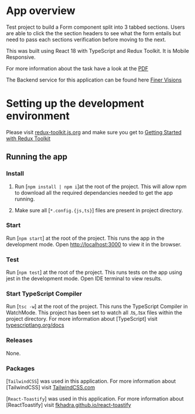# App overview

Test project to build a Form component split into 3 tabbed sections. Users are able to click the the section headers to see what the form entails but need to pass each sections verification before moving to the next.

This was built using React 18 with TypeScript and Redux Toolkit.
It is Mobile Responsive.

For more information about the task have a look at the [PDF](https://fvpublic.s3.eu-west-1.amazonaws.com/test/design.pdf)

The Backend service for this application can be found here [Finer Visions](https://github.com/Bruneljohnson/finer-vision/tree/main/back-end)

# Setting up the development environment

Please visit [redux-toolkit.js.org](https://redux-toolkit.js.org) and make sure you get to [Getting Started with Redux Toolkit](https://redux-toolkit.js.org/introduction/getting-started)

## Running the app

### Install

1. Run [`npm install | npm i`]at the root of the project.
   This will allow npm to download all the required dependancies needed to get the app running.

2. Make sure all [`*.config.{js,ts}`] files are present in project directory.

### Start

Run [`npm start`] at the root of the project. This runs the app in the development mode. Open [http://localhost:3000](http://localhost:3000) to view it in the browser.

### Test

Run [`npm test`] at the root of the project. This runs tests on the app using jest in the development mode. Open IDE terminal to view results.

### Start TypeScript Compiler

Run [`tsc -w`] at the root of the project. This runs the TypeScript Compiler in WatchMode. This project has been set to watch all .ts,.tsx files within the project directory. For more information about [TypeScript] visit [typescriptlang.org/docs](https://www.typescriptlang.org/docs/handbook/react.html)

### Releases

None.

### Packages

[`TailwindCSS`] was used in this application. For more information about [TailwindCSS] visit [TailwindCSS.com](https://tailwindcss.com/docs/installation)

[`React-Toastify`] was used in this application. For more information about [ReactToastify] visit [fkhadra.github.io/react-toastify](https://fkhadra.github.io/react-toastify/introduction/)
